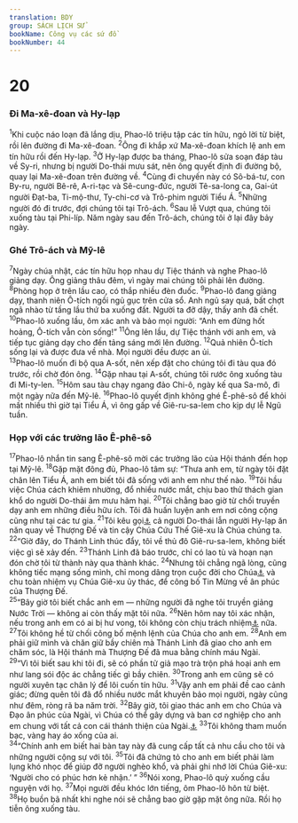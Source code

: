 ```yaml
---
translation: BDY
group: SÁCH LỊCH SỬ
bookName: Công vụ các sứ đồ 
bookNumber: 44
---
```


<div class="title"><h1>20</h1><h3>Đi Ma-xê-đoan và Hy-lạp</h3></div>
<span class="verse cong_20_1"><sup>1</sup>Khi cuộc náo loạn đã lắng dịu, Phao-lô triệu tập các tín hữu, ngỏ lời từ biệt, rồi lên đường đi Ma-xê-đoan. </span>
<span class="verse cong_20_2"><sup>2</sup>Ông đi khắp xứ Ma-xê-đoan khích lệ anh em tín hữu rồi đến Hy-lạp. </span>
<span class="verse cong_20_3"><sup>3</sup>Ở Hy-lạp được ba tháng, Phao-lô sửa soạn đáp tàu về Sy-ri, nhưng bị người Do-thái mưu sát, nên ông quyết định đi đường bộ, quay lại Ma-xê-đoan trên đường về. </span>
<span class="verse cong_20_4"><sup>4</sup>Cùng đi chuyến này có Sô-bá-tư, con By-ru, người Bê-rê, A-ri-tạc và Sê-cung-đức, người Tê-sa-long ca, Gai-út người Đạt-ba, Ti-mộ-thư, Ty-chi-cơ và Trô-phim người Tiểu Á. </span>
<span class="verse cong_20_5"><sup>5</sup>Những người đó đi trước, đợi chúng tôi tại Trô-ách. </span>
<span class="verse cong_20_6"><sup>6</sup>Sau lễ Vượt qua, chúng tôi xuống tàu tại Phi-líp. Năm ngày sau đến Trô-ách, chúng tôi ở lại đây bảy ngày.</span>
<div class="title"><h3>Ghé Trô-ách và Mỹ-lê</h3></div>
<span class="verse cong_20_7"><sup>7</sup>Ngày chúa nhật, các tín hữu họp nhau dự Tiệc thánh và nghe Phao-lô giảng dạy. Ông giảng thâu đêm, vì ngày mai chúng tôi phải lên đường. </span>
<span class="verse cong_20_8"><sup>8</sup>Phòng họp ở trên lầu cao, có thắp nhiều đèn đuốc. </span>
<span class="verse cong_20_9"><sup>9</sup>Phao-lô đang giảng dạy, thanh niên Ô-tích ngồi ngủ gục trên cửa sổ. Anh ngủ say quá, bất chợt ngã nhào từ tầng lầu thứ ba xuống đất. Người ta đỡ dậy, thấy anh đã chết. </span>
<span class="verse cong_20_10"><sup>10</sup>Phao-lô xuống lầu, ôm xác anh và bảo mọi người: “Anh em đừng hốt hoảng, Ô-tích vẫn còn sống!” </span>
<span class="verse cong_20_11"><sup>11</sup>Ông lên lầu, dự Tiệc thánh với anh em, và tiếp tục giảng dạy cho đến tảng sáng mới lên đường. </span>
<span class="verse cong_20_12"><sup>12</sup>Quả nhiên Ô-tích sống lại và được đưa về nhà. Mọi người đều được an ủi.<br/></span>
<span class="verse cong_20_13"><sup>13</sup>Phao-lô muốn đi bộ qua A-sốt, nên xếp đặt cho chúng tôi đi tàu qua đó trước, rồi chờ đón ông. </span>
<span class="verse cong_20_14"><sup>14</sup>Gặp nhau tại A-sốt, chúng tôi rước ông xuống tàu đi Mi-ty-len. </span>
<span class="verse cong_20_15"><sup>15</sup>Hôm sau tàu chạy ngang đảo Chi-ô, ngày kế qua Sa-mô, đi một ngày nữa đến Mỹ-lê. </span>
<span class="verse cong_20_16"><sup>16</sup>Phao-lô quyết định không ghé Ê-phê-sô để khỏi mất nhiều thì giờ tại Tiểu Á, vì ông gấp về Giê-ru-sa-lem cho kịp dự lễ Ngũ tuần.</span>
<div class="title"><h3>Họp với các trưởng lão Ê-phê-sô</h3></div>
<span class="verse cong_20_17"><sup>17</sup>Phao-lô nhắn tin sang Ê-phê-sô mời các trưởng lão của Hội thánh đến họp tại Mỹ-lê. </span>
<span class="verse cong_20_18"><sup>18</sup>Gặp mặt đông đủ, Phao-lô tâm sự: “Thưa anh em, từ ngày tôi đặt chân lên Tiểu Á, anh em biết tôi đã sống với anh em như thế nào. </span>
<span class="verse cong_20_19"><sup>19</sup>Tôi hầu việc Chúa cách khiêm nhường, đổ nhiều nước mắt, chịu bao thử thách gian khổ do người Do-thái âm mưu hãm hại. </span>
<span class="verse cong_20_20"><sup>20</sup>Tôi chẳng bao giờ từ chối truyền dạy anh em những điều hữu ích. Tôi đã huấn luyện anh em nơi công cộng cũng như tại các tư gia. </span>
<span class="verse cong_20_21"><sup>21</sup>Tôi kêu gọi<a href="#" data-toggle="tooltip" data-placement="bottom" title="Nt làm chứng">⚓</a> cả người Do-thái lẫn người Hy-lạp ăn năn quay về Thượng Đế và tin cậy Chúa Cứu Thế Giê-xu là Chúa chúng ta.<br/></span>
<span class="verse cong_20_22"><sup>22</sup>“Giờ đây, do Thánh Linh thúc đẩy, tôi về thủ đô Giê-ru-sa-lem, không biết việc gì sẽ xảy đến. </span>
<span class="verse cong_20_23"><sup>23</sup>Thánh Linh đã báo trước, chỉ có lao tù và hoạn nạn đón chờ  tôi từ thành này qua thành khác. </span>
<span class="verse cong_20_24"><sup>24</sup>Nhưng tôi chẳng ngã lòng, cũng không tiếc mạng sống mình, chỉ mong dâng trọn cuộc đời cho Chúa<a href="#" data-toggle="tooltip" data-placement="bottom" title="Nt chạy xong cuộc đua">⚓</a> và chu toàn nhiệm vụ Chúa Giê-xu ủy thác, để công bố Tin Mừng về ân phúc của Thượng Đế.<br/></span>
<span class="verse cong_20_25"><sup>25</sup>“Bây giờ tôi biết chắc anh em — những người đã nghe tôi truyền giảng Nước Trời — không ai còn thấy mặt tôi nữa. </span>
<span class="verse cong_20_26"><sup>26</sup>Nên hôm nay tôi xác nhận, nếu trong anh em có ai bị hư vong, tôi không còn chịu trách nhiệm<a href="#" data-toggle="tooltip" data-placement="bottom" title="Nt tôi trong sạch về huyết của tất cả anh em">⚓</a> nữa. </span>
<span class="verse cong_20_27"><sup>27</sup>Tôi không hề từ chối công bố mệnh lệnh của Chúa cho anh em. </span>
<span class="verse cong_20_28"><sup>28</sup>Anh em phải giữ mình và chăn giữ bầy chiên mà Thánh Linh đã giao cho anh em chăm sóc, là Hội thánh mà Thượng Đế đã mua bằng chính máu Ngài.<br/></span>
<span class="verse cong_20_29"><sup>29</sup>“Vì tôi biết sau khi tôi đi, sẽ có phần tử giả mạo trà trộn phá hoại anh em như lang sói độc ác chẳng tiếc gì bầy chiên. </span>
<span class="verse cong_20_30"><sup>30</sup>Trong anh em cũng sẽ có người xuyên tạc chân lý để lôi cuốn tín hữu.</span>
<span class="verse cong_20_31"><sup>31</sup>Vậy anh em phải đề cao cảnh giác; đừng quên tôi đã đổ nhiều nước mắt khuyên bảo mọi người, ngày cũng như đêm, ròng rã ba năm trời. </span>
<span class="verse cong_20_32"><sup>32</sup>Bây giờ, tôi giao thác anh em cho Chúa và Đạo ân phúc của Ngài, vì Chúa có thể gây dựng và ban cơ nghiệp cho anh em chung với tất cả con cái thánh thiện của Ngài.<a href="#" data-toggle="tooltip" data-placement="bottom" title="Nt những người được thánh hóa">⚓</a> </span>
<span class="verse cong_20_33"><sup>33</sup>Tôi không tham muốn bạc, vàng hay áo xống của ai.<br/></span>
<span class="verse cong_20_34"><sup>34</sup>“Chính anh em biết hai bàn tay này đã cung cấp tất cả nhu cầu cho tôi và những người cộng sự với tôi. </span>
<span class="verse cong_20_35"><sup>35</sup>Tôi đã chứng tỏ cho anh em biết phải làm lụng khó nhọc để giúp đỡ người nghèo khổ, và phải ghi nhớ lời Chúa Giê-xu: ‘Người cho có phúc hơn kẻ nhận.’ ” </span>
<span class="verse cong_20_36"><sup>36</sup>Nói xong, Phao-lô quỳ xuống cầu nguyện với họ. </span>
<span class="verse cong_20_37"><sup>37</sup>Mọi người đều khóc lớn tiếng, ôm Phao-lô hôn từ biệt. </span>
<span class="verse cong_20_38"><sup>38</sup>Họ buồn bã nhất khi nghe nói sẽ chẳng bao giờ gặp mặt ông nữa. Rồi họ tiễn ông xuống tàu.</span>
